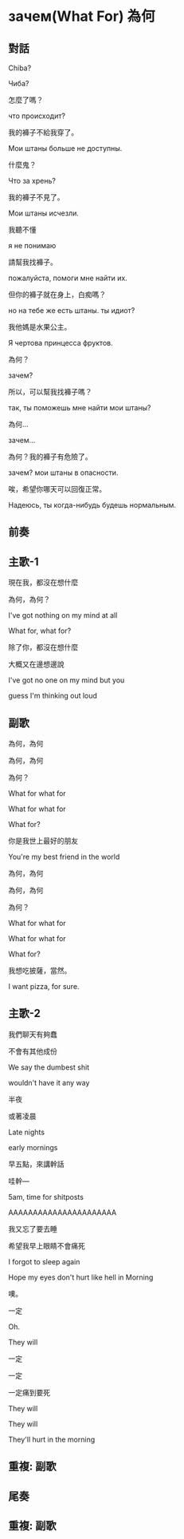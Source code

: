# зачем(What For) 為何

## 對話

Chiba?

Чиба?



怎麼了嗎？

что происходит?



我的褲子不給我穿了。

Мои штаны больше не доступны.



什麼鬼？

Что за хрень?



我的褲子不見了。

Мои штаны исчезли.



我聽不懂

я не понимаю



請幫我找褲子。

пожалуйста, помоги мне найти их.



但你的褲子就在身上，白痴嗎？

но на тебе же есть штаны. ты идиот?



我他媽是水果公主。

Я чертова принцесса фруктов.



為何？

зачем?



所以，可以幫我找褲子嗎？

так, ты поможешь мне найти мои штаны?



為何...

зачем...



為何？我的褲子有危險了。

зачем? мои штаны в опасности.



唉，希望你哪天可以回復正常。

Надеюсь, ты когда-нибудь будешь нормальным.

## 前奏

## 主歌-1

現在我，都沒在想什麼

為何，為何？

I've got nothing on my mind at all

What for, what for?



除了你，都沒在想什麼

大概又在邊想邊說

I've got no one on my mind but you

guess I'm thinking out loud

## 副歌

為何，為何

為何，為何

為何？

What for what for

What for what for

What for?



你是我世上最好的朋友

You're my best friend in the world



為何，為何

為何，為何

為何？

What for what for

What for what for

What for?



我想吃披薩，當然。

I want pizza, for sure.

## 主歌-2

我們聊天有夠蠢

不會有其他成份

We say the dumbest shit

wouldn't have it any way



半夜

或著凌晨

Late nights

early mornings



早五點，來講幹話

哇幹—

5am, time for shitposts

AAAAAAAAAAAAAAAAAAAAAA



我又忘了要去睡

希望我早上眼睛不會痛死

I forgot to sleep again

Hope my eyes don't hurt like hell in Morning



噢。

一定

Oh.

They will



一定

一定

一定痛到要死

They will

They will

They'll hurt in the morning

## 重複: 副歌

## 尾奏

## 重複: 副歌